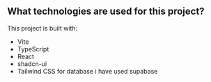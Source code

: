 

## What technologies are used for this project?

This project is built with:

- Vite
- TypeScript
- React
- shadcn-ui
- Tailwind CSS
for database i have used supabase
